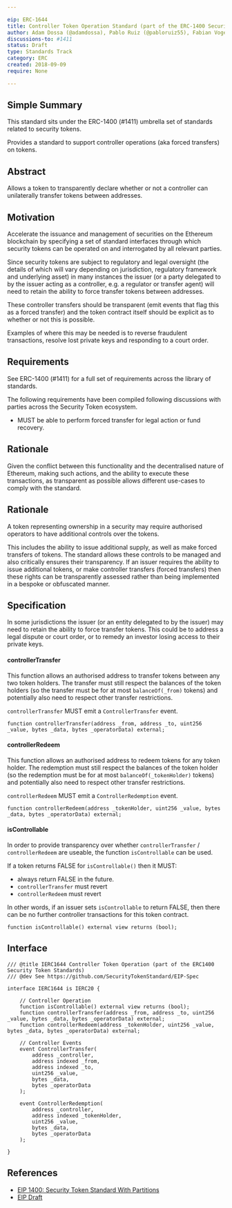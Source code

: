 ```yaml
---

eip: ERC-1644
title: Controller Token Operation Standard (part of the ERC-1400 Security Token Standards)
author: Adam Dossa (@adamdossa), Pablo Ruiz (@pabloruiz55), Fabian Vogelsteller (@frozeman), Stephane Gosselin (@thegostep)
discussions-to: #1411
status: Draft
type: Standards Track
category: ERC
created: 2018-09-09
require: None

---
```


## Simple Summary

This standard sits under the ERC-1400 (#1411) umbrella set of standards related to security tokens.

Provides a standard to support controller operations (aka forced transfers) on tokens.

## Abstract

Allows a token to transparently declare whether or not a controller can unilaterally transfer tokens between addresses.

## Motivation

Accelerate the issuance and management of securities on the Ethereum blockchain by specifying a set of standard interfaces through which security tokens can be operated on and interrogated by all relevant parties.

Since security tokens are subject to regulatory and legal oversight (the details of which will vary depending on jurisdiction, regulatory framework and underlying asset) in many instances the issuer (or a party delegated to by the issuer acting as a controller, e.g. a regulator or transfer agent) will need to retain the ability to force transfer tokens between addresses.

These controller transfers should be transparent (emit events that flag this as a forced transfer) and the token contract itself should be explicit as to whether or not this is possible.

Examples of where this may be needed is to reverse fraudulent transactions, resolve lost private keys and responding to a court order.

## Requirements

See ERC-1400 (#1411) for a full set of requirements across the library of standards.

The following requirements have been compiled following discussions with parties across the Security Token ecosystem.

- MUST be able to perform forced transfer for legal action or fund recovery.

## Rationale

Given the conflict between this functionality and the decentralised nature of Ethereum, making such actions, and the ability to execute these transactions, as transparent as possible allows different use-cases to comply with the standard.

## Rationale

A token representing ownership in a security may require authorised operators to have additional controls over the tokens.

This includes the ability to issue additional supply, as well as make forced transfers of tokens. The standard allows these controls to be managed and also critically ensures their transparency. If an issuer requires the ability to issue additional tokens, or make controller transfers (forced transfers) then these rights can be transparently assessed rather than being implemented in a bespoke or obfuscated manner.

## Specification

In some jurisdictions the issuer (or an entity delegated to by the issuer) may need to retain the ability to force transfer tokens. This could be to address a legal dispute or court order, or to remedy an investor losing access to their private keys.

#### controllerTransfer

This function allows an authorised address to transfer tokens between any two token holders. The transfer must still respect the balances of the token holders (so the transfer must be for at most `balanceOf(_from)` tokens) and potentially also need to respect other transfer restrictions.

`controllerTransfer` MUST emit a `ControllerTransfer` event.

``` solidity
function controllerTransfer(address _from, address _to, uint256 _value, bytes _data, bytes _operatorData) external;
```

#### controllerRedeem

This function allows an authorised address to redeem tokens for any token holder. The redemption must still respect the balances of the token holder (so the redemption must be for at most `balanceOf(_tokenHolder)` tokens) and potentially also need to respect other transfer restrictions.

`controllerRedeem` MUST emit a `ControllerRedemption` event.

``` solidity
function controllerRedeem(address _tokenHolder, uint256 _value, bytes _data, bytes _operatorData) external;
```

#### isControllable

In order to provide transparency over whether `controllerTransfer` / `controllerRedeem` are useable, the function `isControllable` can be used.

If a token returns FALSE for `isControllable()` then it MUST:
  - always return FALSE in the future.
  - `controllerTransfer` must revert
  - `controllerRedeem` must revert  

In other words, if an issuer sets `isControllable` to return FALSE, then there can be no further controller transactions for this token contract.

``` solidity
function isControllable() external view returns (bool);
```

## Interface

``` solidity
/// @title IERC1644 Controller Token Operation (part of the ERC1400 Security Token Standards)
/// @dev See https://github.com/SecurityTokenStandard/EIP-Spec

interface IERC1644 is IERC20 {

    // Controller Operation
    function isControllable() external view returns (bool);
    function controllerTransfer(address _from, address _to, uint256 _value, bytes _data, bytes _operatorData) external;
    function controllerRedeem(address _tokenHolder, uint256 _value, bytes _data, bytes _operatorData) external;

    // Controller Events
    event ControllerTransfer(
        address _controller,
        address indexed _from,
        address indexed _to,
        uint256 _value,
        bytes _data,
        bytes _operatorData
    );

    event ControllerRedemption(
        address _controller,
        address indexed _tokenHolder,
        uint256 _value,
        bytes _data,
        bytes _operatorData
    );

}
```

## References
- [EIP 1400: Security Token Standard With Partitions](https://github.com/ethereum/EIPs/issues/1411)
- [EIP Draft](https://github.com/SecurityTokenStandard/EIP-Spec)
